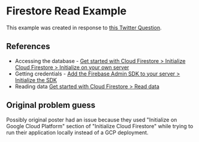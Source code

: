 # Firestore Read Example

This example was created in response to [this Twitter Question](https://twitter.com/RicardsTaujenis/status/1570882596325953536).

## References

- Accessing the database - [Get started with Cloud Firestore > Initialize Cloud Firestore > Initialize on your own server](https://firebase.google.com/docs/firestore/quickstart#initialize)
- Getting credentials - [Add the Firebase Admin SDK to your server > Initialize the SDK](https://firebase.google.com/docs/admin/setup#initialize-sdk)
- Reading data [Get started with Cloud Firestore > Read data](https://firebase.google.com/docs/firestore/quickstart#go_2)

## Original problem guess

Possibly original poster had an issue because they used "Initialize on Google Cloud Platform" section of "Initialize Cloud Firestore" while trying to run their application locally instead of a GCP deployment.